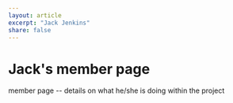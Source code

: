 ```yaml
---
layout: article
excerpt: "Jack Jenkins"
share: false
---
```


# Jack's member page
member page -- details on what he/she is doing within the project
